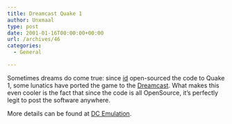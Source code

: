 ```yaml
---
title: Dreamcast Quake 1
author: Unxmaal
type: post
date: 2001-01-16T00:00:00+00:00
url: /archives/46
categories:
  - General

---
```

Sometimes dreams do come true: since [id][1] open-sourced the code to Quake 1, some lunatics have ported the game to the [Dreamcast][2]. What makes this even cooler is the fact that since the code is all OpenSource, it&#8217;s perfectly legit to post the software anywhere. 

More details can be found at [DC Emulation][3].

 [1]: http://www.idsoftware.com
 [2]: http://dcemulation.emuunlim.com/soft-quake1.htm
 [3]: http://www.dcemulation.com/